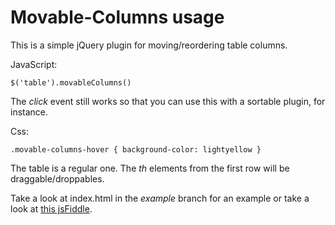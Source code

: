 # Movable-Columns usage

This is a simple jQuery plugin for moving/reordering table columns.

JavaScript:

    $('table').movableColumns()

The _click_ event still works so that you can use this with a sortable plugin, for instance.

Css:

    .movable-columns-hover { background-color: lightyellow }

The table is a regular one. The _th_ elements from the first row will be draggable/droppables.

Take a look at index.html in the _example_ branch for an example or take a look at
[this jsFiddle](http://jsfiddle.net/CTADm/1).
